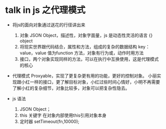 # talk in js 之代理模式

- 将js的面向对象通过送花的行径讲出来
    1. 对象 JSON Object，描述性，对象字面量，js 是动态性灵活的语言
    {} object
    2. 将现实世界跟代码结合，属性和方法，组成的复杂的数据结构
    key： value，value 值为function 方法，对象有行为或，动作时用方法
    3. 接口，两个对象实现同样的方法，可以在执行中互换使用，这是代理模式的核心

- 代理模式
    Proxyable，实现了更复杂更有用的功能，更好的控制对象。
    小丽实现跟小红一样的接口，更了解目标对象，小红过些时间心情好，小明不再需要了解小红的复杂细节，对象比较多，对象可以把复杂性隐去。

- js 语法
    1. JSON Object；
    2. this 关键字 在对象内部使用this引用对象本身
    3. 定时器
    setTimeout(fn,10000);
